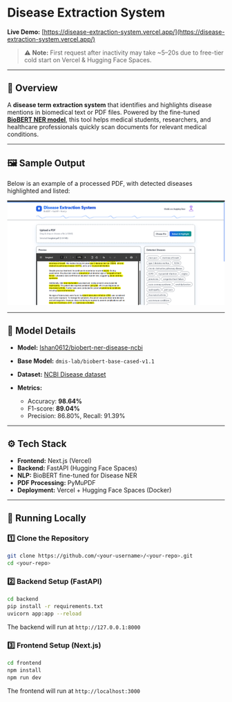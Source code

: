 # Disease Extraction System

**Live Demo:** [https://disease-extraction-system.vercel.app/](https://disease-extraction-system.vercel.app/)

> ⚠ **Note:** First request after inactivity may take \~5–20s due to free-tier cold start on Vercel & Hugging Face Spaces.

---

## 📌 Overview

A **disease term extraction system** that identifies and highlights disease mentions in biomedical text or PDF files.
Powered by the fine-tuned **[BioBERT NER model](https://huggingface.co/Ishan0612/biobert-ner-disease-ncbi)**, this tool helps medical students, researchers, and healthcare professionals quickly scan documents for relevant medical conditions.

---

## 🖼 Sample Output

Below is an example of a processed PDF, with detected diseases highlighted and listed:

![Sample Output](assets/sample-output.png)

---

## 🤖 Model Details

* **Model:** [Ishan0612/biobert-ner-disease-ncbi](https://huggingface.co/Ishan0612/biobert-ner-disease-ncbi)
* **Base Model:** `dmis-lab/biobert-base-cased-v1.1`
* **Dataset:** [NCBI Disease dataset](https://huggingface.co/datasets/ncbi_disease)
* **Metrics:**

  * Accuracy: **98.64%**
  * F1-score: **89.04%**
  * Precision: 86.80%, Recall: 91.39%

---

## ⚙️ Tech Stack

* **Frontend:** Next.js (Vercel)
* **Backend:** FastAPI (Hugging Face Spaces)
* **NLP:** BioBERT fine-tuned for Disease NER
* **PDF Processing:** PyMuPDF
* **Deployment:** Vercel + Hugging Face Spaces (Docker)

---

## 🚀 Running Locally

### 1️⃣ Clone the Repository

```bash
git clone https://github.com/<your-username>/<your-repo>.git
cd <your-repo>
```

### 2️⃣ Backend Setup (FastAPI)

```bash
cd backend
pip install -r requirements.txt
uvicorn app:app --reload
```

The backend will run at `http://127.0.0.1:8000`

### 3️⃣ Frontend Setup (Next.js)

```bash
cd frontend
npm install
npm run dev
```

The frontend will run at `http://localhost:3000`
